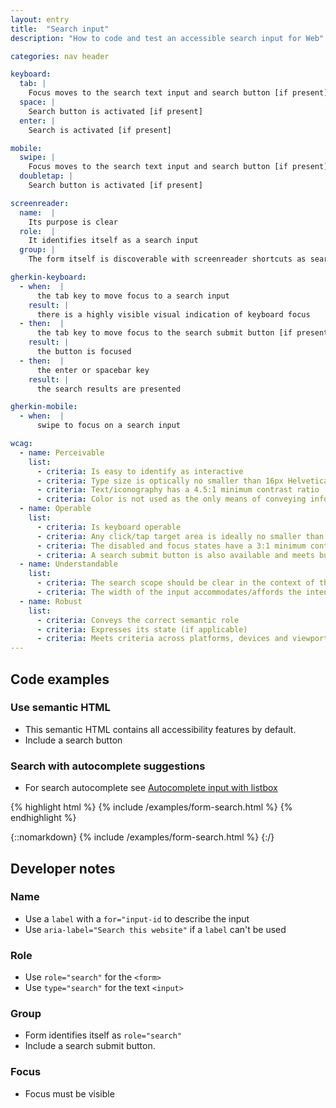 ```yaml
---
layout: entry
title:  "Search input"
description: "How to code and test an accessible search input for Web"

categories: nav header

keyboard:
  tab: |
    Focus moves to the search text input and search button [if present] and there is a highly visible visual indication of keyboard focus
  space: |
    Search button is activated [if present]
  enter: |
    Search is activated [if present]

mobile:
  swipe: |
    Focus moves to the search text input and search button [if present]
  doubletap: |
    Search button is activated [if present]

screenreader:
  name:  |
    Its purpose is clear
  role:  |
    It identifies itself as a search input
  group: |
    The form itself is discoverable with screenreader shortcuts as search landmark

gherkin-keyboard: 
  - when:  |
      the tab key to move focus to a search input
    result: |
      there is a highly visible visual indication of keyboard focus
  - then:  |
      the tab key to move focus to the search submit button [if present]
    result: |
      the button is focused
  - then:  |
      the enter or spacebar key
    result: |
      the search results are presented

gherkin-mobile:
  - when:  |
      swipe to focus on a search input

wcag:
  - name: Perceivable
    list:
      - criteria: Is easy to identify as interactive
      - criteria: Type size is optically no smaller than 16px Helvetica
      - criteria: Text/iconography has a 4.5:1 minimum contrast ratio
      - criteria: Color is not used as the only means of conveying information or state (error, success, focus, disabled etc)
  - name: Operable
    list:
      - criteria: Is keyboard operable
      - criteria: Any click/tap target area is ideally no smaller than 44x44px
      - criteria: The disabled and focus states have a 3:1 minimum contrast ratio against default
      - criteria: A search submit button is also available and meets button design criteria
  - name: Understandable
    list:
      - criteria: The search scope should be clear in the context of the whole page
      - criteria: The width of the input accommodates/affords the intended input, reinforcing its purpose
  - name: Robust
    list:
      - criteria: Conveys the correct semantic role 
      - criteria: Expresses its state (if applicable)
      - criteria: Meets criteria across platforms, devices and viewports
---
```


## Code examples

### Use semantic HTML

- This semantic HTML contains all accessibility features by default. 
- Include a search button

### Search with autocomplete suggestions

- For search autocomplete see [Autocomplete input with listbox](/checklist-web/listbox-autocomplete/)

{% highlight html %}
{% include /examples/form-search.html %}
{% endhighlight %}

{::nomarkdown}
<example>
{% include /examples/form-search.html %}
</example>
{:/}

## Developer notes

### Name
- Use a `label` with a `for="input-id` to describe the input
- Use `aria-label="Search this website"` if a `label` can't be used

### Role
- Use `role="search"` for the `<form>`
- Use `type="search"` for the text `<input>`

### Group
- Form identifies itself as `role="search"` 
- Include a search submit button.

### Focus
- Focus must be visible



